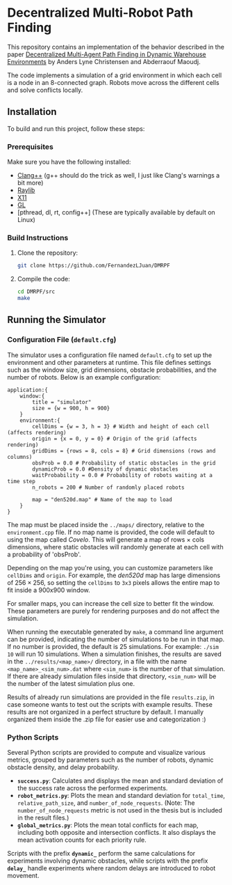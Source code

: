 # Decentralized Multi-Robot Path Finding

This repository contains an implementation of the behavior described in the paper [Decentralized Multi-Agent Path Finding in Dynamic Warehouse Environments](https://ieeexplore.ieee.org/document/10406648) by Anders Lyne Christensen and Abderraouf Maoudj.

The code implements a simulation of a grid environment in which each cell is a node in an 8-connected graph. Robots move across the different cells and solve conflicts locally.

## Installation

To build and run this project, follow these steps:

### Prerequisites
Make sure you have the following installed:
- [Clang++](https://clang.llvm.org/) (g++ should do the trick as well, I just like Clang's warnings a bit more)
- [Raylib](https://www.raylib.com/)
- [X11](https://www.x.org/)
- [GL](https://www.khronos.org/opengl/)
- [pthread, dl, rt, config++] (These are typically available by default on Linux)

### Build Instructions
1. Clone the repository:
   ```bash
   git clone https://github.com/FernandezLJuan/DMRPF

2. Compile the code:
   ```bash
   cd DMRPF/src
   make

## Running the Simulator

### Configuration File (`default.cfg`)
The simulator uses a configuration file named `default.cfg` to set up the environment and other parameters at runtime. This file defines settings such as the window size, grid dimensions, obstacle probabilities, and the number of robots. Below is an example configuration:

```plaintext
application:{
    window:{
        title = "simulator"
        size = {w = 900, h = 900}
    }
    environment:{
        cellDims = {w = 3, h = 3} # Width and height of each cell (affects rendering)
        origin = {x = 0, y = 0} # Origin of the grid (affects rendering)
        gridDims = {rows = 8, cols = 8} # Grid dimensions (rows and columns)
        obsProb = 0.0 # Probability of static obstacles in the grid
        dynamicProb = 0.0 #Density of dynamic obstacles
        waitProbability = 0.0 # Probability of robots waiting at a time step
        n_robots = 200 # Number of randomly placed robots

        map = "den520d.map" # Name of the map to load
    }
}

```
The map must be placed inside the `../maps/` directory, relative to the `environment.cpp` file. If no map name is provided, the code will default to using the map called *Covelo*. This will generate a map of rows $\times$ cols dimensions, where static
obstacles will randomly generate at each cell with a probability of 'obsProb'.

Depending on the map you're using, you can customize parameters like `cellDims` and `origin`. For example, the *den520d* map has large dimensions of $256\times 256$, so setting the `cellDims` to `3x3` pixels allows the entire map to fit inside a 900x900 window.

For smaller maps, you can increase the cell size to better fit the window. These parameters are purely for rendering purposes and do not affect the simulation.

When running the executable generated by `make`, a command line argument can be provided, indicating the number of simulations to be run in that map. If no number is provided, the default is 25 simulations. For example:
`./sim 10` will run 10 simulations. When a simulation finishes, the results are saved in the `../results/<map_name>/` directory, in a file with the name `<map_name>_<sim_num>.dat` where `<sim_num>` is the number of that simulation. 
If there are already simulation files inside that directory, `<sim_num>` will be the number of the latest simulation plus one.

Results of already run simulations are provided in the file `results.zip`, in case someone wants to test out the scripts with example results. These results are not organized in a perfect structure by default. I manually organized them inside the .zip file for easier use and categorization :)

### Python Scripts

Several Python scripts are provided to compute and visualize various metrics, grouped by parameters such as the number of robots, dynamic obstacle density, and delay probability.

- **`success.py`**: Calculates and displays the mean and standard deviation of the success rate across the performed experiments.
- **`robot_metrics.py`**: Plots the mean and standard deviation for `total_time`, `relative_path_size`, and `number_of_node_requests`. (Note: The `number_of_node_requests` metric is not used in the thesis but is included in the result files.)
- **`global_metrics.py`**: Plots the mean total conflicts for each map, including both opposite and intersection conflicts. It also displays the mean activation counts for each priority rule.

Scripts with the prefix **`dynamic_`** perform the same calculations for experiments involving dynamic obstacles, while scripts with the prefix **`delay_`** handle experiments where random delays are introduced to robot movement.
